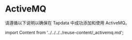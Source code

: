 # ActiveMQ

请遵循以下说明以确保在 Tapdata 中成功添加和使用 ActiveMQ。

import Content from '../../../../reuse-content/_activemq.md';

<Content />